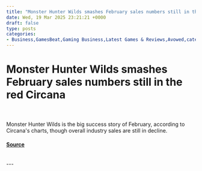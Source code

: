 ```yaml
---
title: "Monster Hunter Wilds smashes February sales numbers still in the red Circana"
date: Wed, 19 Mar 2025 23:21:21 +0000
draft: false
type: posts
categories: 
- Business,GamesBeat,Gaming Business,Latest Games & Reviews,Avowed,category-/Games/Computer & Video Games,Circana,Console Games,Game Publishing,Kingdom Come: Deliverance,Monster Hunter Wilds,NPD game sales,NPD games report,PC Games
---
```

# Monster Hunter Wilds smashes February sales numbers still in the red Circana

<br/>

<br/>
Monster Hunter Wilds is the big success story of February, according to Circana's charts, though overall industry sales are still in decline.

#### [Source](https://venturebeat.com/games/monster-hunter-wilds-smashes-february-sales-numbers-still-in-the-red-circana/)

<br/>
---
